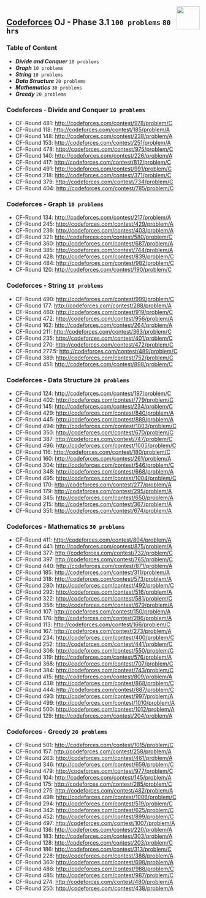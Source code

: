 <img align="right" width="60" height="60" src="https://github.com/cs-MohamedAyman/Problem-Solving-Training/blob/master/online-judges-logos/codeforces.jpg">

## [Codeforces](https://codeforces.com/) OJ - Phase 3.1 `100 problems` `80 hrs`

### Table of Content

- ***Divide and Conquer***  `10 problems`
- ***Graph***    			    `10 problems`
- ***String***         		`10 problems`
- ***Data Structure*** 		`20 problems`
- ***Mathematics***    		`30 problems`
- ***Greedy***         		`20 problems`

### Codeforces - Divide and Conquer `10 problems`

- CF-Round 481: http://codeforces.com/contest/978/problem/C
- CF-Round 118: http://codeforces.com/contest/185/problem/A
- CF-Round 148: http://codeforces.com/contest/238/problem/A
- CF-Round 153: http://codeforces.com/contest/251/problem/A
- CF-Round 478: http://codeforces.com/contest/975/problem/C
- CF-Round 140: http://codeforces.com/contest/226/problem/A
- CF-Round 417: http://codeforces.com/contest/812/problem/C
- CF-Round 491: http://codeforces.com/contest/991/problem/C
- CF-Round 218: http://codeforces.com/contest/371/problem/C
- CF-Round 379: http://codeforces.com/contest/734/problem/C
- CF-Round 404: http://codeforces.com/contest/785/problem/C

### Codeforces - Graph `10 problems`

- CF-Round 134: http://codeforces.com/contest/217/problem/A
- CF-Round 245: http://codeforces.com/contest/429/problem/A
- CF-Round 236: http://codeforces.com/contest/403/problem/A
- CF-Round 321: http://codeforces.com/contest/580/problem/C
- CF-Round 360: http://codeforces.com/contest/687/problem/A
- CF-Round 385: http://codeforces.com/contest/744/problem/A
- CF-Round 428: http://codeforces.com/contest/839/problem/C
- CF-Round 484: http://codeforces.com/contest/982/problem/C
- CF-Round 120: http://codeforces.com/contest/190/problem/C

### Codeforces - String `10 problems`

- CF-Round 490: http://codeforces.com/contest/999/problem/C
- CF-Round 177: http://codeforces.com/contest/288/problem/A
- CF-Round 460: http://codeforces.com/contest/919/problem/C
- CF-Round 472: http://codeforces.com/contest/956/problem/A
- CF-Round 162: http://codeforces.com/contest/264/problem/A
- CF-Round 211: http://codeforces.com/contest/363/problem/C
- CF-Round 235: http://codeforces.com/contest/401/problem/C
- CF-Round 270: http://codeforces.com/contest/472/problem/C
- CF-Round 277.5: http://codeforces.com/contest/489/problem/C
- CF-Round 389: http://codeforces.com/contest/752/problem/C
- CF-Round 451: http://codeforces.com/contest/898/problem/C

### Codeforces - Data Structure `20 problems`

- CF-Round 124: http://codeforces.com/contest/197/problem/C
- CF-Round 402: http://codeforces.com/contest/779/problem/C
- CF-Round 145: http://codeforces.com/contest/234/problem/C
- CF-Round 429: http://codeforces.com/contest/840/problem/A
- CF-Round 445: http://codeforces.com/contest/889/problem/A
- CF-Round 494: http://codeforces.com/contest/1003/problem/C
- CF-Round 350: http://codeforces.com/contest/670/problem/C
- CF-Round 387: http://codeforces.com/contest/747/problem/C
- CF-Round 496: http://codeforces.com/contest/1005/problem/C
- CF-Round 116: http://codeforces.com/contest/180/problem/C
- CF-Round 160: http://codeforces.com/contest/261/problem/A
- CF-Round 304: http://codeforces.com/contest/546/problem/C
- CF-Round 348: http://codeforces.com/contest/668/problem/A
- CF-Round 495: http://codeforces.com/contest/1004/problem/C
- CF-Round 170: http://codeforces.com/contest/277/problem/A
- CF-Round 179: http://codeforces.com/contest/295/problem/A
- CF-Round 345: http://codeforces.com/contest/650/problem/A
- CF-Round 215: http://codeforces.com/contest/367/problem/A
- CF-Round 351: http://codeforces.com/contest/674/problem/A

### Codeforces - Mathematics `30 problems`

- CF-Round 411: http://codeforces.com/contest/804/problem/A
- CF-Round 441: http://codeforces.com/contest/875/problem/A
- CF-Round 377: http://codeforces.com/contest/732/problem/C
- CF-Round 397: http://codeforces.com/contest/765/problem/C
- CF-Round 440: http://codeforces.com/contest/871/problem/A
- CF-Round 185: http://codeforces.com/contest/311/problem/A
- CF-Round 318: http://codeforces.com/contest/573/problem/A
- CF-Round 280: http://codeforces.com/contest/492/problem/C
- CF-Round 292: http://codeforces.com/contest/516/problem/A
- CF-Round 322: http://codeforces.com/contest/581/problem/C
- CF-Round 356: http://codeforces.com/contest/679/problem/A
- CF-Round 107: http://codeforces.com/contest/150/problem/A
- CF-Round 176: http://codeforces.com/contest/286/problem/A
- CF-Round 113: http://codeforces.com/contest/166/problem/C
- CF-Round 167: http://codeforces.com/contest/273/problem/A
- CF-Round 234: http://codeforces.com/contest/400/problem/C
- CF-Round 252: http://codeforces.com/contest/441/problem/C
- CF-Round 306: http://codeforces.com/contest/550/problem/C
- CF-Round 319: http://codeforces.com/contest/576/problem/A
- CF-Round 368: http://codeforces.com/contest/707/problem/C
- CF-Round 384: http://codeforces.com/contest/743/problem/C
- CF-Round 415: http://codeforces.com/contest/809/problem/A
- CF-Round 438: http://codeforces.com/contest/868/problem/C
- CF-Round 444: http://codeforces.com/contest/887/problem/C
- CF-Round 493: http://codeforces.com/contest/997/problem/A
- CF-Round 499: http://codeforces.com/contest/1010/problem/A
- CF-Round 500: http://codeforces.com/contest/1012/problem/A
- CF-Round 129: http://codeforces.com/contest/204/problem/A

### Codeforces - Greedy `20 problems`

- CF-Round 501: http://codeforces.com/contest/1015/problem/C
- CF-Round 157: http://codeforces.com/contest/258/problem/A
- CF-Round 263: http://codeforces.com/contest/461/problem/A
- CF-Round 346: http://codeforces.com/contest/659/problem/C
- CF-Round 479: http://codeforces.com/contest/977/problem/C
- CF-Round 104: http://codeforces.com/contest/145/problem/A
- CF-Round 175: http://codeforces.com/contest/285/problem/C
- CF-Round 275: http://codeforces.com/contest/482/problem/A
- CF-Round 498: http://codeforces.com/contest/1006/problem/C
- CF-Round 294: http://codeforces.com/contest/519/problem/C
- CF-Round 342: http://codeforces.com/contest/625/problem/C
- CF-Round 452: http://codeforces.com/contest/899/problem/C
- CF-Round 497: http://codeforces.com/contest/1007/problem/A
- CF-Round 136: http://codeforces.com/contest/220/problem/A
- CF-Round 183: http://codeforces.com/contest/303/problem/A
- CF-Round 128: http://codeforces.com/contest/203/problem/C
- CF-Round 186: http://codeforces.com/contest/313/problem/C
- CF-Round 228: http://codeforces.com/contest/388/problem/A
- CF-Round 363: http://codeforces.com/contest/698/problem/A
- CF-Round 486: http://codeforces.com/contest/988/problem/C
- CF-Round 485: http://codeforces.com/contest/987/problem/C
- CF-Round 274: http://codeforces.com/contest/480/problem/A
- CF-Round 250: http://codeforces.com/contest/438/problem/A

